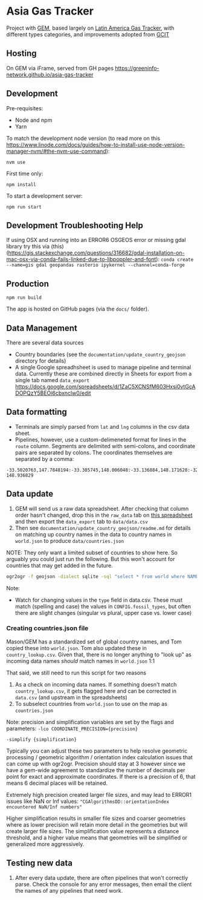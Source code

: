 # Asia Gas Tracker

Project with [GEM](globalenergymonitor.org), based largely on [Latin America Gas Tracker](https://greeninfo-network.github.io/latin-america-gas-tracker), with different types categories, and improvements adopted from [GCIT](https://greeninfo-network.github.io/global-coal-infrastructure-tracker/)

## Hosting

On GEM via iFrame, served from GH pages
https://greeninfo-network.github.io/asia-gas-tracker


## Development

Pre-requisites: 
* Node and npm
* Yarn

To match the development node version (to read more on this https://www.linode.com/docs/guides/how-to-install-use-node-version-manager-nvm/#the-nvm-use-command):
```
nvm use
```

First time only:
```
npm install
```

To start a development server:
```
npm run start
```
## Development Troubleshooting Help 
If using OSX and running into an ERROR6 OSGEOS error or missing gdal library try this via (this)(https://gis.stackexchange.com/questions/316682/gdal-installation-on-mac-osx-via-conda-fails-linked-due-to-libpoppler-and-font): 
```conda create --name=gis gdal geopandas rasterio ipykernel --channel=conda-forge```


## Production
```
npm run build
```

The app is hosted on GitHub pages (via the `docs/` folder).

## Data Management

There are several data sources
* Country boundaries (see the `documentation/update_country_geojson` directory for details)
* A single Google spreadhsheet is used to manage pipeline and terminal data. Currently these are combined directly in Sheets for export from a single tab named `data_export`
https://docs.google.com/spreadsheets/d/1ZaC5XCNSfM603Hxsi0vtGcADOPQzY5BEOi6cbxnclw0/edit


## Data formatting

* Terminals are simply parsed from `lat` and `lng` columns in the csv data sheet.
* Pipelines, however, use a custom-delimeneted format for lines in the `route` column. Segments are delimited with semi-colons, and coordinate pairs are separated by colons. The coordinates themselves are separated by a comma:   
```
-33.5020763,147.7848194:-33.385745,148.006048:-33.136884,148.171628:-32.2378573,148.2389384:-32.2241903,148.6155634:-32.548010, 148.936829
```

## Data update

1. GEM will send us a raw data spreadsheet. After checking that column order hasn't changed, drop this in the `raw_data` tab on [this spreadsheet](https://docs.google.com/spreadsheets/d/1ZaC5XCNSfM603Hxsi0vtGcADOPQzY5BEOi6cbxnclw0/edit) and then export the `data_export` tab to `data/data.csv`
2. Then see `documentation/update_country_geojson/readme.md` for details on matching up country names in the data to country names in `world.json` to produce `data/countries.json`

NOTE: They only want a limited subset of countries to show here. So arguably you could just run the following. But this won't account for countries that may get added in the future.
```bash
ogr2ogr -f geojson -dialect sqlite -sql "select * from world where NAME in ('Bangladesh', 'Brunei', 'Cambodia', 'China', 'Hong Kong', 'India', 'Indonesia', 'Japan', 'Malaysia', 'Mongolia', 'Myanmar', 'Nepal', 'North Korea', 'Pakistan', 'Philippines', 'Singapore', 'South Korea', 'Sri Lanka', 'Taiwan', 'Thailand', 'Timor-Leste', 'Vietnam')" countries.json world.json -lco COORDINATE_PRECISION=3 -simplify 0.009
```

Note:
- Watch for changing values in the `type` field in data.csv. These must match (spelling and case) the values in `CONFIG.fossil_types`, but often there are slight changes (singular vs plural, upper case vs. lower case)

### Creating countries.json file 

Mason/GEM has a standardized set of global country names, and Tom copied these into `world.json`. Tom also updated these in `country_lookup.csv`. Given that, there is no longer anything to "look up" as incoming data names _should_ match names in `world.json` 1:1

That said, we still need to run this script for two reasons
1. As a check on incoming data names. If something doesn't match `country_lookup.csv`, it gets flagged here and can be corrected in `data.csv` (and upstream in the spreadsheets)
2. To subselect countries from `world.json` to use on the map as `countries.json`

Note: 
precision and simplification variables are set by the flags and parameters: 
```-lco COORDINATE_PRECISION={precision} ```

```-simplify {simplification}```

Typically you can adjust these two parameters to help resolve geometric processing / geometric algorithm / orientation index calculation issues that can come up with ogr2ogr. Precision should stay at 3 however since we have a gem-wide agreement to standardize the number of decimals per point for exact and approximate coordinates. If there is a precision of 6, that means 6 decimal places will be retained. 

Extremely high precision created larger file sizes, and may lead to ERROR1 issues like NaN or Inf values:
```"CGAlgorithmsDD::orientationIndex encountered NaN/Inf numbers"```

Higher simplification results in smaller file sizes and coarser geometries where as lower precision will retain more detail in the geometries but will create larger file sizes. The simplification value represents a distance threshold, and a higher value means that geometries will be simplified or generalized more aggressively.



## Testing new data

1. After every data update, there are often pipelines that won't correctly parse. Check the console for any error messages, then email the client the names of any pipelines that need work. 
